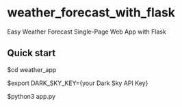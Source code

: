 # weather_forecast_with_flask
Easy Weather Forecast Single-Page Web App with Flask

## Quick start
$cd weather_app

$export DARK_SKY_KEY={your Dark Sky API Key}

$python3 app.py

